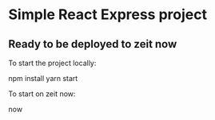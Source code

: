 # Simple React Express project
## Ready to be deployed to zeit now

To start the project locally:

npm install
yarn start

To start on zeit now:

now


